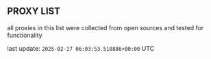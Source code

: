 ## PROXY LIST

all proxies in this list were collected from open sources and tested for functionality

last update: `2025-02-17 06:03:53.518886+00:00` UTC